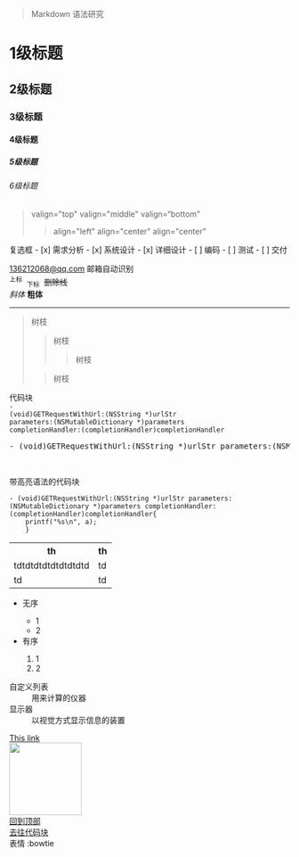 >Markdown 语法研究

<h1>1级标题</h1>
<h2>2级标题</h2>
<h3>3级标题</h3>
<h4>4级标题</h4>
<h5>5级标题</h5>
<h6>6级标题</h6>
<blockquote>valign="top"   valign="middle"     valign=“bottom"
    <blockquote>align="left"   align="center"      align="center"</blockquote>
</blockquote>
复选框
- [x] 需求分析
- [x] 系统设计
- [x] 详细设计
- [ ] 编码
- [ ] 测试
- [ ] 交付    

136212068@qq.com 邮箱自动识别 <br>
<sup>上标</sup>&nbsp;&nbsp;<sub>下标</sub>&nbsp;&nbsp;<del>删除线</del> <br>
<i>斜体</i> <b>粗体</b>
<hr>
<blockquote>树枝
    <blockquote>树枝
        <blockquote>树枝</blockquote>
    </blockquote>
    <blockquote>树枝</blockquote>
</blockquote>

代码块 <a name="daima"></a><br>
<code>- (void)GETRequestWithUrl:(NSString *)urlStr parameters:(NSMutableDictionary *)parameters completionHandler:(completionHandler)completionHandler</code> <br>
<pre>- (void)GETRequestWithUrl:(NSString *)urlStr parameters:(NSMutableDictionary *)parameters completionHandler:(completionHandler)completionHandler</pre><br>
带高亮语法的代码块 <br>
``` objc
- (void)GETRequestWithUrl:(NSString *)urlStr parameters:(NSMutableDictionary *)parameters completionHandler:(completionHandler)completionHandler{
    printf("%s\n", a);
    }
```

<table>
    <tr>
        <th align="center">th</th>
        <th>th</th>
    </tr>
    <tr>
        <td>tdtdtdtdtdtdtdtdtd</td>
        <td>td</td>
    </tr>
    <tr>
        <td>td</td>
        <td>td</td>
    </tr>
</table>
<ul>
    <li>无序</li>
    <ul><li>1</li><li>2</li></ul>
    <li>有序</li>
    <ol>
        <li>1</li>
        <li>2</li>
    </ol>
</ul>
<dl>
   <dt>自定义列表</dt>
   <dd>用来计算的仪器</dd>
   <dt>显示器</dt>
   <dd>以视觉方式显示信息的装置</dd>
</dl>

<a href="http://p700.cn/">This link</a>  <br>
<img src="http://p700.cn/c/1.gif" width="130" /> <br>
<a href="#readme">回到顶部</a> <br>
<a href="#user-content-daima">去往代码块</a> <br>
表情 :bowtie